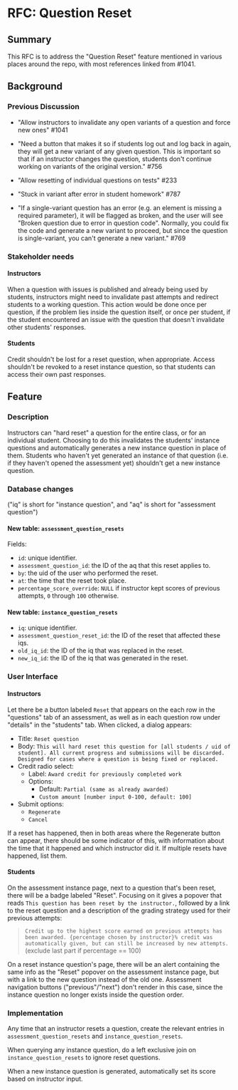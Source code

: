 # RFC: Question Reset

## Summary

This RFC is to address the "Question Reset" feature mentioned in various places around the repo, with most references linked from #1041.

## Background

### Previous Discussion

- "Allow instructors to invalidate any open variants of a question and force new ones" #1041

- "Need a button that makes it so if students log out and log back in again, they will get a new variant of any given question. This is important so that if an instructor changes the question, students don't continue working on variants of the original version." #756

- "Allow resetting of individual questions on tests" #233

- "Stuck in variant after error in student homework" #787

- "If a single-variant question has an error (e.g. an element is missing a required parameter), it will be flagged as broken, and the user will see "Broken question due to error in question code". Normally, you could fix the code and generate a new variant to proceed, but since the question is single-variant, you can't generate a new variant." #769

### Stakeholder needs

#### Instructors

When a question with issues is published and already being used by students, instructors might need to invalidate past attempts and redirect students to a working question. This action would be done once per question, if the problem lies inside the question itself, or once per student, if the student encountered an issue with the question that doesn't invalidate other students' responses.

#### Students

Credit shouldn't be lost for a reset question, when appropriate. Access shouldn't be revoked to a reset instance question, so that students can access their own past responses.

## Feature

### Description

Instructors can "hard reset" a question for the entire class, or for an individual student. Choosing to do this invalidates the students' instance questions and automatically generates a new instance question in place of them. Students who haven't yet generated an instance of that question (i.e. if they haven't opened the assessment yet) shouldn't get a new instance question.

### Database changes 

("iq" is short for "instance question", and "aq" is short for "assessment question")

#### New table: `assessment_question_resets`
Fields:
- `id`: unique identifier.
- `assessment_question_id`: the ID of the aq that this reset applies to.
- `by`: the uid of the user who performed the reset.
- `at`: the time that the reset took place.
- `percentage_score_override`: `NULL` if instructor kept scores of previous attempts, `0` through `100` otherwise.

#### New table: `instance_question_resets`

- `iq`: unique identifier.
- `assessment_question_reset_id`: the ID of the reset that affected these iqs.
- `old_iq_id`: the ID of the iq that was replaced in the reset.
- `new_iq_id`: the ID of the iq that was generated in the reset. 

### User Interface

#### Instructors

Let there be a button labeled `Reset` that appears on the each row in the "questions" tab of an assessment, as well as in each question row under "details" in the "students" tab. When clicked, a dialog appears: 
- Title: `Reset question`
- Body: `This will hard reset this question for [all students / uid of student]. All current progress and submissions will be discarded. Designed for cases where a question is being fixed or replaced.`
- Credit radio select:
  - Label: `Award credit for previously completed work`
  - Options:
    - Default: `Partial (same as already awarded)`
    - `Custom amount [number input 0-100, default: 100]`
- Submit options:
  - `Regenerate`
  - `Cancel`

If a reset has happened, then in both areas where the Regenerate button can appear, there should be some indicator of this, with information about the time that it happened and which instructor did it. If multiple resets have happened, list them.
  
#### Students

On the assessment instance page, next to a question that's been reset, there will be a badge labeled "Reset". Focusing on it gives a popover that reads `This question has been reset by the instructor.`, followed by a link to the reset question and a description of the grading strategy used for their previous attempts:
> `Credit up to the highest score earned on previous attempts has been awarded. {percentage chosen by instructor}% credit was automatically given, but can still be increased by new attempts.` (exclude last part if percentage == 100)

On a reset instance question's page, there will be an alert containing the same info as the "Reset" popover on the assessment instance page, but with a link to the new question instead of the old one. Assessment navigation buttons ("previous"/"next") don't render in this case, since the instance question no longer exists inside the question order.

### Implementation

Any time that an instructor resets a question, create the relevant entries in `assessment_question_resets` and `instance_question_resets`.

When querying any instance question, do a left exclusive join on `instance_question_resets` to ignore reset questions. 

When a new instance question is generated, automatically set its score based on instructor input.
